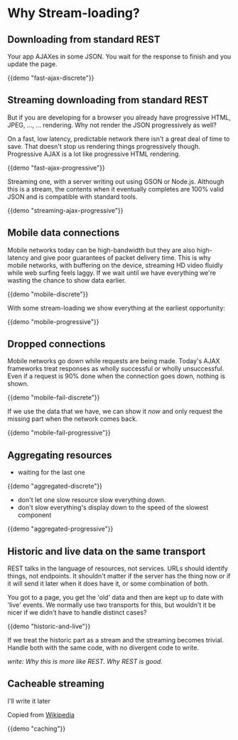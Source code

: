 # Why Stream-loading?

## Downloading from standard REST

Your app AJAXes in some JSON. You wait for the response to finish and you update the
page.

{{demo "fast-ajax-discrete"}}

## Streaming downloading from standard REST

But if you are developing for a browser you already have progressive HTML, JPEG,
..., ... rendering. Why not render the JSON progressively as well?

On a fast, low latency, predictable network there isn't a great deal of time to save.
That doesn't stop us rendering things progressively though. Progressive AJAX is a lot
like progressive HTML rendering.

{{demo "fast-ajax-progressive"}}

Streaming one, with a server writing out using GSON or Node.js. Although this is a stream,
the contents when it eventually completes are 100% valid JSON and is compatible with
standard tools.

{{demo "streaming-ajax-progressive"}}

## Mobile data connections

Mobile networks today can be high-bandwidth but they are also high-latency and
give poor guarantees of packet delivery time. This is why mobile networks, with buffering
on the device, streaming HD video fluidly while web surfing feels laggy. If we wait until
we have everything we're wasting the chance to show data earlier.

{{demo "mobile-discrete"}}

With some stream-loading we show everything at the earliest opportunity:

{{demo "mobile-progressive"}}

## Dropped connections

Mobile networks go down while requests are being made. Today's AJAX frameworks treat
responses as wholly successful or wholly unsuccessful. Even if a request is 90% done
when the connection goes down, nothing is shown.

{{demo "mobile-fail-discrete"}}

If we use the data that we have, we can show it *now* and only request the missing
part when the network comes back.

{{demo "mobile-fail-progressive"}}

## Aggregating resources

- waiting for the last one

{{demo "aggregated-discrete"}}

- don't let one slow resource slow everything down.
- don't slow everything's display down to the speed of the slowest component

{{demo "aggregated-progressive"}}

## Historic and live data on the same transport

REST talks in the language of resources, not services. URLs should identify
things, not endpoints. It shouldn't matter if the server has the thing now
or if it will send it later when it does have it, or some combination of
both.

You got to a page, you get the 'old' data and then are kept up
to date with 'live' events.
We normally use two transports for this, but wouldn't it be
nicer if we didn't have to handle distinct cases?

{{demo "historic-and-live"}}

If we treat the historic part as a stream and the streaming
becomes trivial. Handle both with the same code, with no
divergent code to write.

*write: Why this is more like REST. Why REST is good.*

## Cacheable streaming

I'll write it later

Copied from [Wikipedia](http://en.wikipedia.org/wiki/File:Cartogram%E2%80%942012_Electoral_Vote.svg)

{{demo "caching"}}
